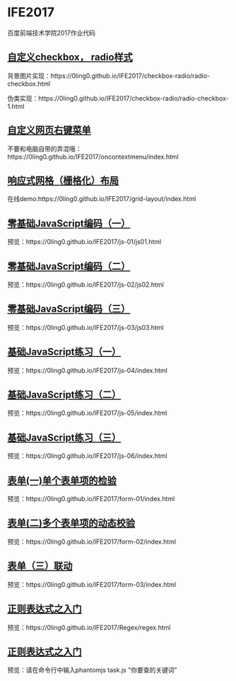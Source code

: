 # IFE2017
百度前端技术学院2017作业代码
<a href="http://ife.baidu.com/course/detail/id/23"><h2>自定义checkbox， radio样式</h2></a>
<p>背景图片实现：https://0ling0.github.io/IFE2017/checkbox-radio/radio-checkbox.html</p>
<p>伪类实现：https://0ling0.github.io/IFE2017/checkbox-radio/radio-checkbox-1.html</p>

<a href="http://ife.baidu.com/course/detail/id/26"><h2>自定义网页右键菜单</h2></a>
<p>不要和电脑自带的弄混哦：https://0ling0.github.io/IFE2017/oncontextmenu/index.html</p>

<a href="http://ife.baidu.com/course/detail/id/104"><h2>响应式网格（栅格化）布局</h2></a>
<p>在线demo:https://0ling0.github.io/IFE2017/grid-layout/index.html</p>


<a href="http://ife.baidu.com/course/detail/id/93"><h2>零基础JavaScript编码（一）</h2></a>
<p>预览：https://0ling0.github.io/IFE2017/js-01/js01.html</p>

<a href="http://ife.baidu.com/course/detail/id/91"><h2>零基础JavaScript编码（二）</h2></a>
<p>预览：https://0ling0.github.io/IFE2017/js-02/js02.html</p>

<a href="http://ife.baidu.com/course/detail/id/98"><h2>零基础JavaScript编码（三）</h2></a>
<p>预览：https://0ling0.github.io/IFE2017/js-03/js03.html</p>

<a href="http://ife.baidu.com/course/detail/id/103"><h2>基础JavaScript练习（一）</h2></a>
<p>预览：https://0ling0.github.io/IFE2017/js-04/index.html</p>

<a href="http://ife.baidu.com/course/detail/id/105"><h2>基础JavaScript练习（二）</h2></a>
<p>预览：https://0ling0.github.io/IFE2017/js-05/index.html</p>

<a href="http://ife.baidu.com/course/detail/id/107"><h2>基础JavaScript练习（三）</h2></a>
<p>预览：https://0ling0.github.io/IFE2017/js-06/index.html</p>

<a href="http://ife.baidu.com/course/detail/id/97"><h2>表单(一)单个表单项的检验</h2></a>
<p>预览：https://0ling0.github.io/IFE2017/form-01/index.html</p>

<a href="http://ife.baidu.com/course/detail/id/101"><h2>表单(二)多个表单项的动态校验</h2></a>
<p>预览：https://0ling0.github.io/IFE2017/form-02/index.html</p>

<a href="http://ife.baidu.com/course/detail/id/106"><h2>表单（三）联动</h2></a>
<p>预览：https://0ling0.github.io/IFE2017/form-03/index.html</p>

<a href="http://ife.baidu.com/course/detail/id/29"><h2>正则表达式之入门</h2></a>
<p>预览：https://0ling0.github.io/IFE2017/Regex/regex.html</p>

<a href="http://ife.baidu.com/course/detail/id/85"><h2>正则表达式之入门</h2></a>
<p>预览：请在命令行中输入phantomjs task.js "你要查的关键词"</p>
